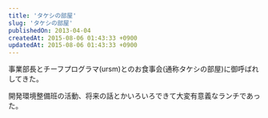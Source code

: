 ```yaml
---
title: 'タケシの部屋'
slug: 'タケシの部屋'
publishedOn: 2013-04-04
createdAt: 2015-08-06 01:43:33 +0900
updatedAt: 2015-08-06 01:43:33 +0900
---
```

事業部長とチーフプログラマ(ursm)とのお食事会(通称タケシの部屋)に御呼ばれしてきた。

開発環境整備班の活動、将来の話とかいろいろできて大変有意義なランチであった。
